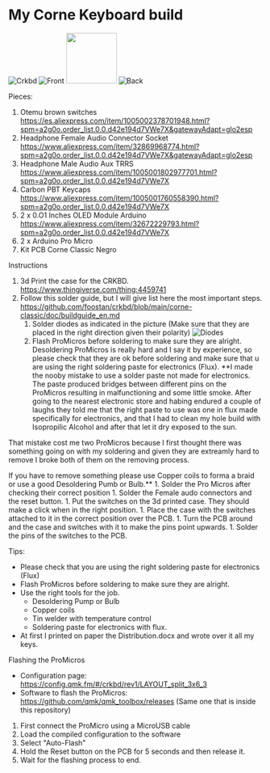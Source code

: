# My Corne Keyboard build

![Crkbd](./assets/Build.jpg "Crkbd")
![Front](./assets/Front.jpg "Crkbd")
<img src="./assets/Front.jpg" width="100" height="100">
![Back](./assets/Back.jpg "Crkbd")

Pieces:
1. Otemu brown switches https://es.aliexpress.com/item/1005002378701948.html?spm=a2g0o.order_list.0.0.d42e194d7VWe7X&gatewayAdapt=glo2esp
1. Headphone Female Audio Connector Socket https://www.aliexpress.com/item/32869968774.html?spm=a2g0o.order_list.0.0.d42e194d7VWe7X&gatewayAdapt=glo2esp
1. Headphone Male Audio Aux TRRS https://www.aliexpress.com/item/1005001802977701.html?spm=a2g0o.order_list.0.0.d42e194d7VWe7X
1. Carbon PBT Keycaps https://www.aliexpress.com/item/1005001760558390.html?spm=a2g0o.order_list.0.0.d42e194d7VWe7X
1. 2 x 0.O1 Inches OLED Module Arduino https://www.aliexpress.com/item/32672229793.html?spm=a2g0o.order_list.0.0.d42e194d7VWe7X
1. 2 x Arduino Pro Micro
1. Kit PCB Corne Classic Negro


Instructions
1. 3d Print the case for the CRKBD. https://www.thingiverse.com/thing:4459741
1. Follow this solder guide, but I will give list here the most important steps. https://github.com/foostan/crkbd/blob/main/corne-classic/doc/buildguide_en.md
    1. Solder diodes as indicated in the picture (Make sure that they are placed in the right direction given their polarity)
![Diodes](./assets/Diodes.png "Diodes")   
    1. Flash ProMicros before soldering to make sure they are alright. Desoldering ProMicros is really hard and I say it by experience, so please check that they are ok before soldering and make sure that u are using the right soldering paste for electronics (Flux). 
    **I made the nooby mistake to use a solder paste not made for electronics. The paste produced bridges between different pins on the ProMicros resulting in malfunctioning and some little smoke. After going to the nearest electronic store and habing endured a couple of laughs they told me that the right paste to use was one in flux made specifically for electronics, and that I had to clean my hole build with Isopropilic Alcohol and after that let it dry exposed to the sun.

That mistake cost me two ProMicros because I first thought there was something going on with my soldering and given they are extreamly hard to remove I broke both of them on the removing process.

If you have to remove something please use Copper coils to forma a braid or use a good Desoldering Pumb or Bulb.**
    1. Solder the Pro Micros after checking their correct position
    1. Solder the Female audo connectors and the reset button.
    1. Put the switches on the 3d printed case. They should make a click when in the right position. 
    1. Place the case with the switches attached to it in the correct position over the PCB.
    1. Turn the PCB around and the case and switches with it to make the pins point upwards.
    1. Solder the pins of the switches to the PCB.

Tips:
* Please check that you are using the right soldering paste for electronics (Flux)
* Flash ProMicros before soldering to make sure they are alright.
* Use the right tools for the job. 
    * Desoldering Pump or Bulb
    * Copper coils
    * Tin welder with temperature control
    * Soldering paste for electronics with flux.
* At first I printed on paper the Distribution.docx and wrote over it all my keys.
 
Flashing the ProMicros
* Configuration page: https://config.qmk.fm/#/crkbd/rev1/LAYOUT_split_3x6_3
* Software to flash the ProMicros: https://github.com/qmk/qmk_toolbox/releases (Same one that is inside this repository)
1. First connect the ProMicro using a MicroUSB cable
1. Load the compiled configuration to the software
1. Select "Auto-Flash"
1. Hold the Reset button on the PCB for 5 seconds and then release it.
1. Wait for the flashing process to end.
